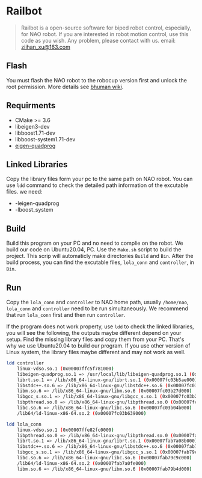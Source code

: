 # Railbot
> Railbot is a open-source software for biped robot control, especially, for NAO robot. If you are interested in robot motion control, use this code as you wish. Any problem, please contact with us. email: ziihan_xu@163.com

## Flash
You must flash the NAO robot to the robocup version first and unlock the root permission. More details see [bhuman wiki](https://wiki.b-human.de/coderelease2022/getting-started/).

## Requirments
+ CMake >=  3.6
+ libeigen3-dev
+ libboost1.71-dev
+ libboost-system1.71-dev
+ [eigen-quadprog](https://github.com/jrl-umi3218/eigen-quadprog)

## Linked Libraries
Copy the library files form your pc to the same path on NAO robot. You can use `ldd` command to check the detailed path information of the excutable files.
we need:
+ -leigen-quadprog
+ -lboost_system

## Build
Build this program on your PC and no need to complie on the robot. We build our code on Ubuntu20.04, PC. Use the `Make.sh` script to build the project. This scrip will automaticly make directories `Build` and `Bin`. After the build process, you can find the excutable files, `lola_conn` and `controller`, in `Bin`. 

## Run
Copy the `lola_conn` and `controller` to NAO home path, usually `/home/nao`, `lola_conn` and `controller` need to be run simultaneously. We recommend that run `lola_conn` first and then run `controller`.  

If the program does not work property, use `ldd` to check the linked libraries, you will see the following, the outputs maybe different depend on your setup. Find the missing library files and copy them from your PC. That's why we use Ubuntu20.04 to build our program. If you use other version of Linux system, the library files maybe different and may not work as well.
```bash
ldd controller 
	linux-vdso.so.1 (0x00007ffc5f781000)
	libeigen-quadprog.so.1 => /usr/local/lib/libeigen-quadprog.so.1 (0x00007fc03b5fc000)
	librt.so.1 => /lib/x86_64-linux-gnu/librt.so.1 (0x00007fc03b5ae000)
	libstdc++.so.6 => /lib/x86_64-linux-gnu/libstdc++.so.6 (0x00007fc03b3cc000)
	libm.so.6 => /lib/x86_64-linux-gnu/libm.so.6 (0x00007fc03b27d000)
	libgcc_s.so.1 => /lib/x86_64-linux-gnu/libgcc_s.so.1 (0x00007fc03b262000)
	libpthread.so.0 => /lib/x86_64-linux-gnu/libpthread.so.0 (0x00007fc03b23f000)
	libc.so.6 => /lib/x86_64-linux-gnu/libc.so.6 (0x00007fc03b04b000)
	/lib64/ld-linux-x86-64.so.2 (0x00007fc03b639000)
```

```bash
ldd lola_conn 
	linux-vdso.so.1 (0x00007ffe82fc0000)
	libpthread.so.0 => /lib/x86_64-linux-gnu/libpthread.so.0 (0x00007fab7a095000)
	librt.so.1 => /lib/x86_64-linux-gnu/librt.so.1 (0x00007fab7a08b000)
	libstdc++.so.6 => /lib/x86_64-linux-gnu/libstdc++.so.6 (0x00007fab79ea9000)
	libgcc_s.so.1 => /lib/x86_64-linux-gnu/libgcc_s.so.1 (0x00007fab79e8e000)
	libc.so.6 => /lib/x86_64-linux-gnu/libc.so.6 (0x00007fab79c9c000)
	/lib64/ld-linux-x86-64.so.2 (0x00007fab7a0fe000)
	libm.so.6 => /lib/x86_64-linux-gnu/libm.so.6 (0x00007fab79b4d000)

```